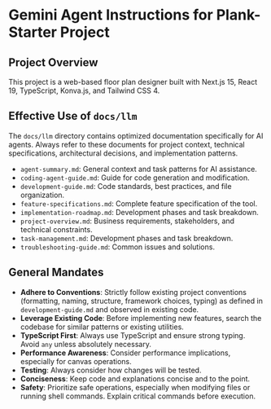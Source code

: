 # Gemini Agent Instructions for Plank-Starter Project

## Project Overview
This project is a web-based floor plan designer built with Next.js 15, React 19, TypeScript, Konva.js, and Tailwind CSS 4.

## Effective Use of `docs/llm`
The `docs/llm` directory contains optimized documentation specifically for AI agents. Always refer to these documents for project context, technical specifications, architectural decisions, and implementation patterns.

-   `agent-summary.md`: General context and task patterns for AI assistance.
-   `coding-agent-guide.md`: Guide for code generation and modification.
-   `development-guide.md`: Code standards, best practices, and file organization.
-   `feature-specifications.md`: Complete feature specification of the tool.
-   `implementation-roadmap.md`: Development phases and task breakdown.
-   `project-overview.md`: Business requirements, stakeholders, and technical constraints.
-   `task-management.md`: Development phases and task breakdown.
-   `troubleshooting-guide.md`: Common issues and solutions.

## General Mandates
-   **Adhere to Conventions**: Strictly follow existing project conventions (formatting, naming, structure, framework choices, typing) as defined in `development-guide.md` and observed in existing code.
-   **Leverage Existing Code**: Before implementing new features, search the codebase for similar patterns or existing utilities.
-   **TypeScript First**: Always use TypeScript and ensure strong typing. Avoid `any` unless absolutely necessary.
-   **Performance Awareness**: Consider performance implications, especially for canvas operations.
-   **Testing**: Always consider how changes will be tested.
-   **Conciseness**: Keep code and explanations concise and to the point.
-   **Safety**: Prioritize safe operations, especially when modifying files or running shell commands. Explain critical commands before execution.